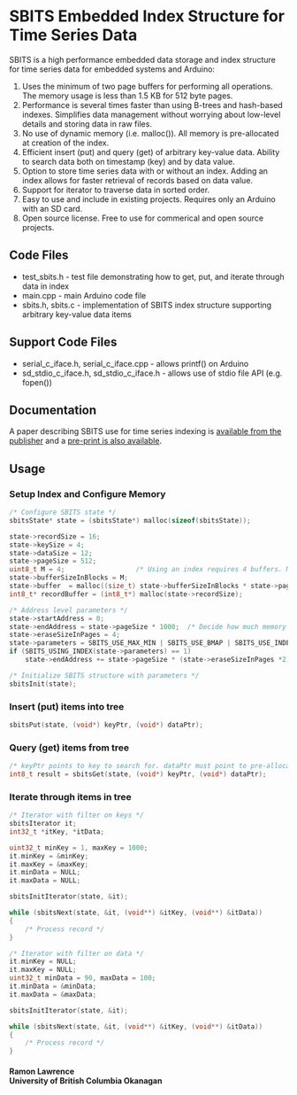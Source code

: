 # SBITS Embedded Index Structure for Time Series Data 

SBITS is a high performance embedded data storage and index structure for time series data for embedded systems and Arduino:

1. Uses the minimum of two page buffers for performing all operations. The memory usage is less than 1.5 KB for 512 byte pages.
2. Performance is several times faster than using B-trees and hash-based indexes. Simplifies data management without worrying about low-level details and storing data in raw files.
3. No use of dynamic memory (i.e. malloc()). All memory is pre-allocated at creation of the index.
4. Efficient insert (put) and query (get) of arbitrary key-value data. Ability to search data both on timestamp (key) and by data value.
5. Option to store time series data with or without an index. Adding an index allows for faster retrieval of records based on data value.
6. Support for iterator to traverse data in sorted order.
7. Easy to use and include in existing projects. Requires only an Arduino with an SD card.
8. Open source license. Free to use for commerical and open source projects.

## Code Files

* test_sbits.h - test file demonstrating how to get, put, and iterate through data in index
* main.cpp - main Arduino code file
* sbits.h, sbits.c - implementation of SBITS index structure supporting arbitrary key-value data items

## Support Code Files

* serial_c_iface.h, serial_c_iface.cpp - allows printf() on Arduino
* sd_stdio_c_iface.h, sd_stdio_c_iface.h - allows use of stdio file API (e.g. fopen())

## Documentation

A paper describing SBITS use for time series indexing is [available from the publisher](https://www.scitepress.org/Link.aspx?doi=10.5220/0010318800920099) and a [pre-print is also available](SBITS_time_series_index.pdf).

## Usage

### Setup Index and Configure Memory

```c
/* Configure SBITS state */
sbitsState* state = (sbitsState*) malloc(sizeof(sbitsState));

state->recordSize = 16;
state->keySize = 4;
state->dataSize = 12;
state->pageSize = 512;
uint8_t M = 4;					/* Using an index requires 4 buffers. Minimum memory without an index is 2 buffers. */
state->bufferSizeInBlocks = M;
state->buffer  = malloc((size_t) state->bufferSizeInBlocks * state->pageSize);    
int8_t* recordBuffer = (int8_t*) malloc(state->recordSize);   

/* Address level parameters */
state->startAddress = 0;
state->endAddress = state->pageSize * 1000;  /* Decide how much memory to use for data storage */	
state->eraseSizeInPages = 4;
state->parameters = SBITS_USE_MAX_MIN | SBITS_USE_BMAP | SBITS_USE_INDEX;
if (SBITS_USING_INDEX(state->parameters) == 1)
	state->endAddress += state->pageSize * (state->eraseSizeInPages *2);  

/* Initialize SBITS structure with parameters */
sbitsInit(state);
```

### Insert (put) items into tree

```c
sbitsPut(state, (void*) keyPtr, (void*) dataPtr);
```

### Query (get) items from tree

```c
/* keyPtr points to key to search for. dataPtr must point to pre-allocated space to copy data into. */
int8_t result = sbitsGet(state, (void*) keyPtr, (void*) dataPtr);
```

### Iterate through items in tree

```c
/* Iterator with filter on keys */
sbitsIterator it;
int32_t *itKey, *itData;

uint32_t minKey = 1, maxKey = 1000;     
it.minKey = &minKey; 
it.maxKey = &maxKey;
it.minData = NULL;
it.maxData = NULL;    

sbitsInitIterator(state, &it);

while (sbitsNext(state, &it, (void**) &itKey, (void**) &itData))
{                      
	/* Process record */	
}

/* Iterator with filter on data */       
it.minKey = NULL;    
it.maxKey = NULL;
uint32_t minData = 90, maxData = 100;  
it.minData = &minData;
it.maxData = &maxData;    

sbitsInitIterator(state, &it);

while (sbitsNext(state, &it, (void**) &itKey, (void**) &itData))
{                      
	/* Process record */	
}
```
#### Ramon Lawrence<br>University of British Columbia Okanagan


